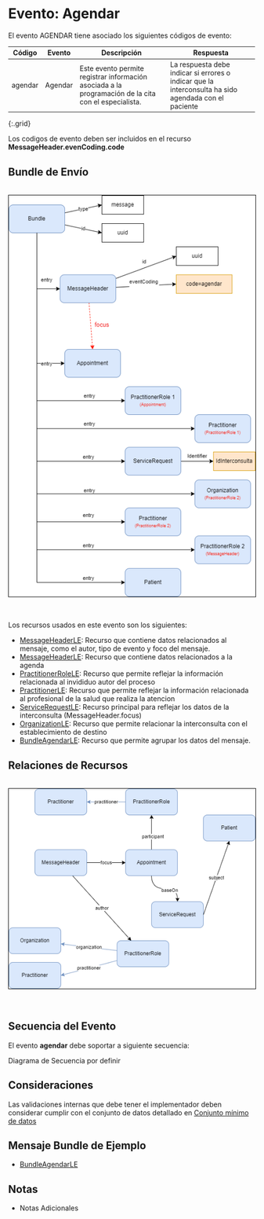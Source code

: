 # Evento: Agendar

El evento AGENDAR tiene asociado los siguientes códigos de evento: 


| Código | Evento| Descripción | Respuesta |
|--------|-------|-------------|-----------|
| agendar | Agendar | Este evento permite registrar información asociada a la programación de la cita con el especialista.| La respuesta debe indicar si errores o indicar que la interconsulta ha sido agendada con el paciente |
{:.grid}

Los codigos de evento deben ser incluidos en el recurso **MessageHeader.evenCoding.code**



## Bundle de Envío
<br>
<div align="center" >
  <img  style="border: 1px solid; color: black;" src="agendar-evento.png"> 
  <p></p>
</div>
<br>


Los recursos usados en este evento son los siguientes:

* [MessageHeaderLE](StructureDefinition-MessageHeaderLE.html): Recurso que contiene datos relacionados al mensaje, como el autor, tipo de evento y foco del mensaje.
* [MessageHeaderLE](StructureDefinition-Appointment.html): Recurso que contiene datos relacionados a la agenda
* [PractitionerRoleLE](StructureDefinition-PractitionerRoleLE.html): Recurso que permite reflejar la información relacionada al invididuo autor del proceso
* [PractitionerLE](StructureDefinition-PractitionerRoleLE.html): Recurso que permite reflejar la información relacionada al profesional de la salud que realiza la atencion
* [ServiceRequestLE](StructureDefinition-ServiceRequestLE.html): Recurso principal para reflejar los datos de la interconsulta (MessageHeader.focus)
* [OrganizationLE](StructureDefinition-OrganizationLE.html): Recurso que permite relacionar la interconsulta con el establecimiento de destino
* [BundleAgendarLE](StructureDefinition-BundleAgendarLE.html): Recurso que permite agrupar los datos del mensaje.


## Relaciones de Recursos

<br>
<div align="center" >
  <img  style="border: 1px solid; color: black;" src="agendar-recursos.png"> 
  <p></p>
</div>
<br>

## Secuencia del Evento

El evento **agendar** debe soportar a siguiente secuencia:

Diagrama de Secuencia por definir

## Consideraciones

Las validaciones internas que debe tener el implementador deben considerar cumplir con el conjunto de datos detallado en [Conjunto mínimo de datos](http://link)

## Mensaje Bundle de Ejemplo

* [BundleAgendarLE](Bundle-EjemploBundleAgendar".html)
## Notas

* Notas Adicionales


